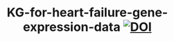 <h1 align="center">
    KG-for-heart-failure-gene-expression-data
        </a>
    <a href="https://doi.org/10.5281/zenodo.7790931">
        <img src="https://zenodo.org/badge/DOI/10.5281/zenodo.7772555.svg" alt="DOI">


